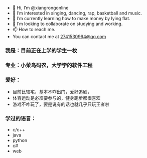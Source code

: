 - 👋 Hi, I’m @xiangrongonline
- 👀 I’m interested in singing, dancing, rap, basketball and music.
- 🌱 I’m currently learning how to make money by lying flat.
- 💞️ I’m looking to collaborate on studying and working.
- 📫 How to reach me.
- You can contact me at 2741530964@qq.com

<!---
xiangrongonline/xiangrongonline is a ✨ special ✨ repository because its `README.md` (this file) appears on your GitHub profile.
You can click the Preview link to take a look at your changes.
--->
### 我是：目前正在上学的学生一枚

### 专业：小菜鸟码农，大学学的软件工程

### 爱好：

- 目前比较宅，基本不咋出门，爱好追剧，
- 体育运动是必须要参与的，健身跑步都很喜欢
- 游戏不咋玩了，要是说有的话也就几乎只玩王者啦

### 学过的语言：

- c/c++
- java
- python
- c#
- web
